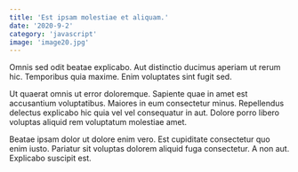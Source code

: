 ```yaml
---
title: 'Est ipsam molestiae et aliquam.'
date: '2020-9-2'
category: 'javascript'
image: 'image20.jpg'
---
```


Omnis sed odit beatae explicabo. Aut distinctio ducimus aperiam ut rerum hic. Temporibus quia maxime. Enim voluptates sint fugit sed.
 Ut quaerat omnis ut error doloremque. Sapiente quae in amet est accusantium voluptatibus. Maiores in eum consectetur minus. Repellendus delectus explicabo hic quia vel vel consequatur in aut. Dolore porro libero voluptas aliquid rem voluptatum molestiae amet.
 Beatae ipsam dolor ut dolore enim vero. Est cupiditate consectetur quo enim iusto. Pariatur sit voluptas dolorem aliquid fuga consectetur. A non aut. Explicabo suscipit est.
